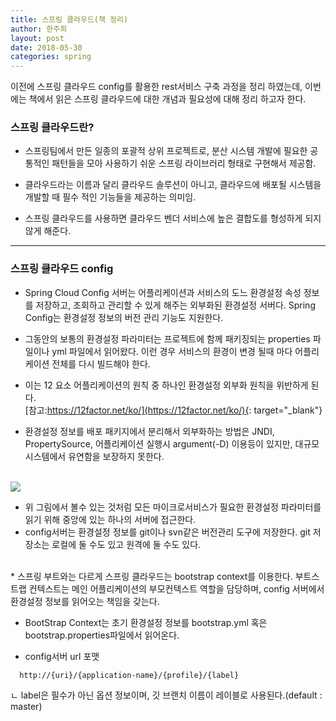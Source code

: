 ```yaml
---
title: 스프링 클라우드(책 정리)
author: 한주희
layout: post
date: 2018-05-30
categories: spring
---
```


이전에 스프링 클라우드 config를 활용한 rest서비스 구축 과정을 정리 하였는데,
이번에는 책에서 읽은 스프링 클라우드에 대한 개념과 필요성에 대해 정리 하고자 한다.

### 스프링 클라우드란?

* 스프링팀에서 만든 일종의 포괄적 상위 프로젝트로, 분산 시스템 개발에 필요한 공통적인 패턴들을 모아 사용하기 쉬운
스프링 라이브러리 형태로 구현해서 제공함.

* 클라우드라는 이름과 달리 클라우드 솔루션이 아니고, 클라우드에 배포될 시스템을 개발할 때 필수 적인 기능들을 제공하는
의미임.

* 스프링 클라우드를 사용하면 클라우드 벤더 서비스에 높은 결합도를 형성하게 되지 않게 해준다.

---
### 스프링 클라우드 config

* Spring Cloud Config 서버는 어플리케이션과 서비스의 도느 환경설정 속성 정보를 저장하고, 조회하고
관리할 수 있게 해주는 외부화된 환경설정 서버다. Spring Config는 환경설정 정보의 버전 관리 기능도 지원한다.

* 그동안의 보통의 환경설정 파라미터는 프로젝트에 함께 패키징되는 properties 파일이나 yml 파일에서 읽어왔다.
이런 경우 서비스의 환경이 변경 될때 마다 어플리케이션 전체를 다시 빌드해야 한다.

* 이는 12 요소 어플리케이션의 원칙 중 하나인 환경설정 외부화 원칙을 위반하게 된다.
<br>[참고:https://12factor.net/ko/](https://12factor.net/ko/){: target="_blank"}

* 환경설정 정보를 배포 패키지에서 분리해서 외부화하는 방법은 JNDI, PropertySource, 어플리케이션 실행시 argument(-D)
이용등이 있지만, 대규모 시스템에서 유연함을 보장하지 못한다.

<br><img src="{{site.baseurl}}/assets/img/spring/sp-clound.jpg">
* 위 그림에서 볼수 있는 것처럼 모든 마이크로서비스가 필요한 환경설정 파라미터를 읽기 위해 중앙에 있는 하나의 서버에 접근한다.
* config서버는 환경설정 정보를 git이나 svn같은 버전관리 도구에 저장한다.
git 저장소는 로컬에 둘 수도 있고 원격에 둘 수도 있다.
<br>
* 스프링 부트와는 다르게 스프링 클라우드는 bootstrap context를 이용한다. 부트스트랩 컨텍스트는 메인 어플리케이션의
부모컨텍스트 역할을 담당하며, config 서버에서 환경설정 정보를 읽어오는 책임을 갖는다.

* BootStrap Context는 초기 환경설정 정보를 bootstrap.yml 혹은 bootstrap.properties파일에서 읽어온다.

* config서버 url 포맷
```
  http://{uri}/{application-name}/{profile}/{label}
```
  ㄴ label은 필수가 아닌 옵션 정보이며, 깃 브랜치 이름이 레이블로 사용된다.(default : master)


